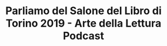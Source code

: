 ---
title: Parliamo del Salone del Libro di Torino 2019 - Arte della Lettura Podcast
layout: post
categories: [Fiera, Wrap-Up]
description: In questo episodio vi racconto la mia esperienza al Salone del Libro di Torino 2019, primo anno in cui partecipo a questa fiera.
filename: ep1_salone
length: "32:51"
videoid: 3jZ5WCYmnHY
type: main
---